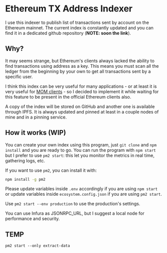# Ethereum TX Address Indexer

I use this indexer to publish list of transactions sent by account on the Ethereum mainnet. The current index is constantly updated and you can find it in a dedicated github repository (**NOTE: soon the link**).

## Why?

It may seems strange, but Ethereum's clients always lacked the ability to find transactions using address as a key. This means you must scan all the ledger from the beginning by your own to get all transactions sent by a specific user.

I think this index can be very useful for many applications - or at least it is very useful for [MOM clients](https://github.com/InternetOfPeers/mom-client) - so I decided to implement it while waiting for this feature to be present in the official Ethereum clients also.

A copy of the index will be stored on GitHub and another one is available through IPFS. It is always updated and pinned at least in a couple nodes of mine and in a pinning service.

## How it works (WIP)

You can create your own index using this program, just `git clone` and `npm install` and you are ready to go. You can run the program with `npm start` but I prefer to use `pm2 start`: this let you monitor the metrics in real time, gathering logs, etc.

If you want to use `pm2`, you can install it with:

```bash
npm install -g pm2
```

Please update variables inside `.env` accordingly if you are using `npm start` or update variables inside `ecosystem.config.json` if you are using `pm2 start`.

Use `pm2 start --env production` to use the production's settings.

You can use Infura as JSONRPC_URL, but I suggest a local node for performance and security.


## TEMP

`pm2 start --only extract-data`